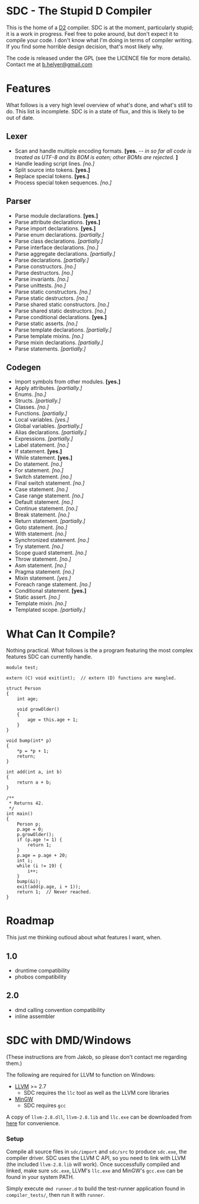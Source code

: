 SDC - The Stupid D Compiler
===========================
This is the home of a [D2](http://www.digitalmars.com/d/2.0) compiler.
SDC is at the moment, particularly stupid; it is a work in progress. Feel free to poke around, but don't expect it to compile your code.
I don't know what I'm doing in terms of compiler writing. If you find some horrible design decision, that's most likely why.

The code is released under the GPL (see the LICENCE file for more details).
Contact me at b.helyer@gmail.com

Features
========
What follows is a very high level overview of what's done, and what's still to do.
This list is incomplete. SDC is in a state of flux, and this is likely to be out of date.

Lexer
-----
* Scan and handle multiple encoding formats.  __[yes.__ -- _in so far all code is treated as UTF-8 and its BOM is eaten; other BOMs are rejected._ __]__
* Handle leading script lines.  _[no.]_
* Split source into tokens.  __[yes.]__
* Replace special tokens.  __[yes.]__
* Process special token sequences.  _[no.]_

Parser
------
* Parse module declarations.  __[yes.]__
* Parse attribute declarations.  __[yes.]__
* Parse import declarations.  __[yes.]__
* Parse enum declarations.  _[partially.]_
* Parse class declarations.  _[partially.]_
* Parse interface declarations.  _[no.]_
* Parse aggregate declarations.  _[partially.]_
* Parse declarations.  _[partially.]_
* Parse constructors.  _[no.]_
* Parse destructors.  _[no.]_
* Parse invariants.  _[no.]_
* Parse unittests.  _[no.]_
* Parse static constructors.  _[no.]_
* Parse static destructors.  _[no.]_
* Parse shared static constructors.  _[no.]_
* Parse shared static destructors.  _[no.]_
* Parse conditional declarations.  __[yes.]__
* Parse static asserts.  _[no.]_
* Parse template declarations.  _[partially.]_
* Parse template mixins.  _[no.]_
* Parse mixin declarations.  _[partially.]_
* Parse statements.  _[partially.]_

Codegen
-------
* Import symbols from other modules.  __[yes.]__
* Apply attributes.  _[partially.]_
* Enums.  _[no.]_
* Structs.  _[partially.]_
* Classes.  _[no.]_
* Functions.  _[partially.]_
* Local variables.  _[yes.]_
* Global variables.  _[partially.]_
* Alias declarations.  _[partially.]_
* Expressions.  _[partially.]_
* Label statement.  _[no.]_
* If statement.  __[yes.]__
* While statement.  __[yes.]__
* Do statement.  _[no.]_
* For statement.  _[no.]_
* Switch statement.  _[no.]_
* Final switch statement.  _[no.]_
* Case statement.  _[no.]_
* Case range statement.  _[no.]_
* Default statement.  _[no.]_
* Continue statement.  _[no.]_
* Break statement.  _[no.]_
* Return statement.  _[partially.]_
* Goto statement.  _[no.]_
* With statement.  _[no.]_
* Synchronized statement.  _[no.]_
* Try statement.  _[no.]_
* Scope guard statement.  _[no.]_
* Throw statement.  _[no.]_
* Asm statement.  _[no.]_
* Pragma statement.  _[no.]_
* Mixin statement.  _[yes.]_
* Foreach range statement.  _[no.]_
* Conditional statement.  __[yes.]__
* Static assert.  _[no.]_
* Template mixin.  _[no.]_
* Templated scope. _[partially.]_


What Can It Compile?
====================
Nothing practical. What follows is the a program featuring the most complex features SDC can currently handle.

    module test;

    extern (C) void exit(int);  // extern (D) functions are mangled.

    struct Person
    {
        int age;
        
        void growOlder()
        {
            age = this.age + 1;
        }
    }

    void bump(int* p)
    {
        *p = *p + 1;
        return;
    }

    int add(int a, int b)
    {
        return a + b;
    }

    /**
     * Returns 42.
     */
    int main()
    {
        Person p;
        p.age = 0;
        p.growOlder();
        if (p.age != 1) {
            return 1;
        }
        p.age = p.age + 20;
        int i;
        while (i != 19) {
            i++;
        }
        bump(&i);
        exit(add(p.age, i + 1));
        return 1;  // Never reached.
    }

Roadmap
=======
This just me thinking outloud about what features I want, when.

1.0
---
* druntime compatibility
* phobos compatibility

2.0
---
* dmd calling convention compatibility
* inline assembler

SDC with DMD/Windows
=======
(These instructions are from Jakob, so please don't contact me regarding them.)

The following are required for LLVM to function on Windows:

* [LLVM](http://llvm.org/) >= 2.7
  * SDC requires the `llc` tool as well as the LLVM core libraries
* [MinGW](http://www.mingw.org/)
  * SDC requires `gcc`

A copy of `llvm-2.8.dll`, `llvm-2.8.lib` and `llc.exe` can be downloaded from [here](http://filesmelt.com/dl/llvm-2.8-Win32-bin_.zip) for convenience.

### Setup
Compile all source files in `sdc/import` and `sdc/src` to produce `sdc.exe`, the compiler driver. SDC uses the LLVM C API, so you need to link with LLVM (the included `llvm-2.8.lib` will work). Once successfully compiled and linked, make sure `sdc.exe`, LLVM's `llc.exe` and MinGW's `gcc.exe` can be found in your system PATH.

Simply execute `dmd runner.d` to build the test-runner application found in `compiler_tests/`, then run it with `runner`.
